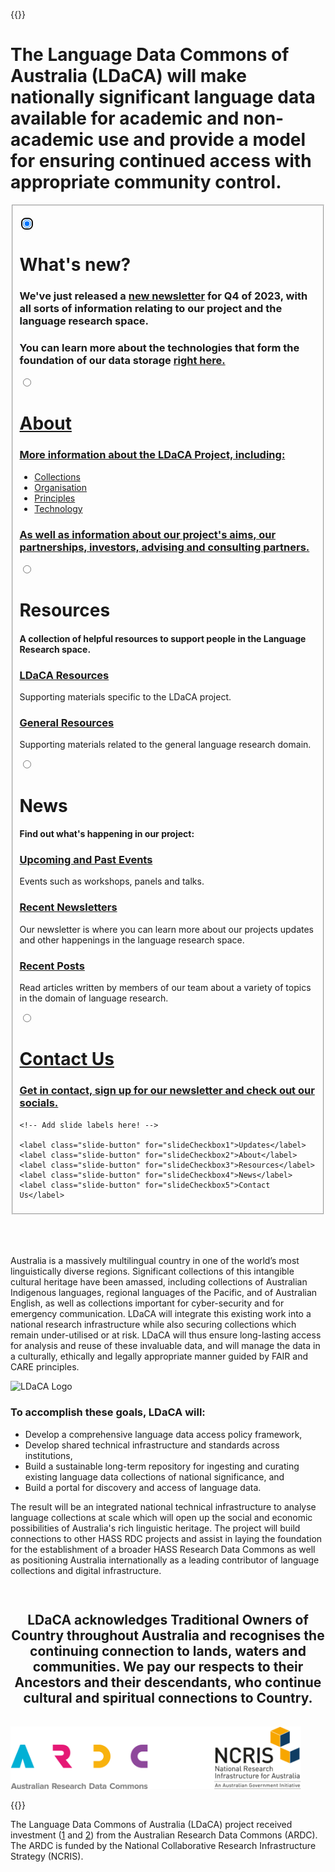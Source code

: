 ---
---
{{<raw>}}

<h1>The Language Data Commons of Australia (LDaCA) will make nationally significant language data available for academic and non-academic use and provide a model for ensuring continued access with appropriate community control.</h1>

<div class="slideshow_div">
<fieldset class="slideshow">

  <!-- Slide 1 -->
  <input type="radio" id="slideCheckbox1" name="slide" checked autofocus></input>
  <div class="slide">
    <div class="slide__html">
      <!-- You can include HTML instead of a background image using .slide__html -->
    </div>
    <div>
      <div class="slide__content">
        <h1>What's new?</h1>
        <h4></h4>
        <h3>We've just released a <a href="./news/newsletter/newsletter-q4-2023/">new newsletter</a> for Q4 of 2023, with all sorts of information relating to our project and the language research space.</h3>
        <h3> You can learn more about the technologies that form the foundation of our data storage <a href="./about/technologies/">right here.</a> </h3>
      </div>  
    </div>
  </div>

  <!-- Slide 2 -->
  <input type="radio" id="slideCheckbox2" name="slide"></input>
  <div class="slide">
    <a href="./about/">
      <div class="slide__content">
        <h1>About</h1>
        <h3>More information about the LDaCA Project, including:</h3>
        <ul>
          <li>Collections</li>
          <li>Organisation</li>
          <li>Principles</li>
          <li>Technology</li>
        </ul>
        <h3>As well as information about our project's aims, our partnerships, investors, advising and consulting partners.</h3>
      </div> 
    </a>
  </div>

  <!-- Slide 3 -->
  <input type="radio" id="slideCheckbox3" name="slide"></input>
  <div class="slide">
      <div class="slide__content">
        <h1>Resources</h1>
        <h4>A collection of helpful resources to support people in the Language Research space. </h4>
        <a href="./resources/ldaca-resources/">
          <h3>LDaCA Resources</h3>
        </a>
          <p>Supporting materials specific to the LDaCA project.</p>
        <a href="./resources/general-resources/">
          <h3>General Resources</h3>
        </a>
        <p>Supporting materials related to the general language research domain.</p>
      </div> 
  </div>

  <!-- Slide 4 -->
  <input type="radio" id="slideCheckbox4" name="slide"></input>
  <div class="slide">
    <div class="slide__content">
      <h1>News</h1>
      <h4>Find out what's happening in our project:</h4>
      <a href="./news/events/">
        <h3>Upcoming and Past Events</h3>
      </a>
      <p>Events such as workshops, panels and talks.</p>
      <a href="./news/newsletter/">
        <h3>Recent Newsletters</h3>
      </a>
      <p>Our newsletter is where you can learn more about our projects updates and other happenings in the language research space. </p>
      <a href="./news/posts/">
        <h3>Recent Posts</h3>
      </a>
      <p>Read articles written by members of our team about a variety of topics in the domain of language research. </p>
    </div>
  </div>

  <!-- Slide 5 -->
  <input type="radio" id="slideCheckbox5" name="slide"></input>
  <div class="slide">
    <a href="./contact/">
      <div class="slide__content">
        <h1>Contact Us</h1>
        <h3>Get in contact, sign up for our newsletter and check out our socials.</h3>
      </div>
    </a>
  </div>

  <!-- Add more slides here! -->

  <nav>
    
    <!-- Add slide labels here! -->
    
    <label class="slide-button" for="slideCheckbox1">Updates</label>
    <label class="slide-button" for="slideCheckbox2">About</label>
    <label class="slide-button" for="slideCheckbox3">Resources</label>
    <label class="slide-button" for="slideCheckbox4">News</label>
    <label class="slide-button" for="slideCheckbox5">Contact Us</label>
  </nav>

</fieldset>
</div>

<br>
<br>
<br>
<div class="flex_container">
  <p class="flex_item">
    Australia is a massively multilingual country in one of the world’s most
    linguistically diverse regions. Significant collections of this intangible
    cultural heritage have been amassed, including collections of Australian
    Indigenous languages, regional languages of the Pacific, and of Australian
    English, as well as collections important for cyber-security and for
    emergency communication. LDaCA will integrate this existing work into a
    national research infrastructure while also securing collections which remain
    under-utilised or at risk. LDaCA will thus ensure long-lasting access for
    analysis and reuse of these invaluable data, and will manage the data in a
    culturally, ethically and legally appropriate manner guided by FAIR and CARE
    principles.
  </p>
  <img class="flex_item logo" src="https://www.ldaca.edu.au/logo.png" alt="LDaCA Logo">
</div>

<div id="home_list_bg">
  <div id="home_list">
  <h3>To accomplish these goals, LDaCA will:</h3>

  <ul>
    <li>Develop a comprehensive language data access policy framework,</li>
    <li>Develop shared technical infrastructure and standards across institutions,</li>
    <li>Build a sustainable long-term repository for ingesting and curating existing
    language data collections of national significance, and</li>
    <li>Build a portal for discovery and access of language data.</li>
  </ul>
  </div>
</div>

<p>The result will be an integrated national technical infrastructure to analyse
language collections at scale which will open up the social and economic
possibilities of Australia's rich linguistic heritage. The project will build
connections to other HASS RDC projects and assist in laying the foundation
for the establishment of a broader HASS Research Data Commons as well as
positioning Australia internationally as a leading contributor of language
collections and digital infrastructure.
</p>



<div style="text-align: center; padding: 3% 0%;"><h2>
LDaCA acknowledges Traditional Owners of Country throughout Australia and recognises the continuing connection to lands, waters and communities. We pay our respects to their Ancestors and their descendants, who continue cultural and spiritual connections to Country.</h2></div>

<img src="/AcknowledgeARDC.png" height="100" class="center_image" />

{{</raw>}}

The Language Data Commons of Australia (LDaCA) project received investment
([1](https://doi.org/10.47486/DP768) and [2](https://doi.org/10.47486/HIR001))
from the Australian Research Data Commons (ARDC). The ARDC is funded by the
National Collaborative Research Infrastructure Strategy (NCRIS).
